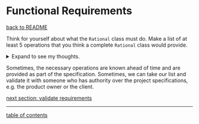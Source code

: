 # Functional Requirements
[back to README](README.md)

Think for yourself about what the `Rational` class must do.  Make a list of at least 5 operations that you think a complete `Rational` class would provide.

<details>
  <summary>Expand to see my thoughts.</summary>

<ol>
  <li>Construct a new <code class="language-plaintext highlighter-rouge">Rational</code></li>
  <li>Add <code class="language-plaintext highlighter-rouge">Rational</code>s</li>
  <li>Subtract <code class="language-plaintext highlighter-rouge">Rational</code>s</li>
  <li>Multiply <code class="language-plaintext highlighter-rouge">Rational</code>s</li>
  <li>Divide <code class="language-plaintext highlighter-rouge">Rational</code>s</li>
  <li>Compare <code class="language-plaintext highlighter-rouge">Rational</code>s for
    <ul>
      <li>equality</li>
      <li>greater than</li>
      <li>less than</li>
    </ul>
  </li>
  <li>Pretty-print a <code class="language-plaintext highlighter-rouge">Rational</code></li>
</ol>
</details>

Sometimes, the necessary operations are known ahead of time and are provided as part of the specification.  Sometimes, we can take our list and validate it with someone who has authority over the project specifications, e.g. the product owner or the client.

[next section: validate requirements](client_functional_requirements.md)

<hr>

[table of contents](toc.md)